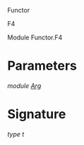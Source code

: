 Functor

F4

Module Functor.F4

# Parameters

<a id="argument-1-Arg"></a>

###### module [Arg](Functor.F4.argument-1-Arg.md)

# Signature

<a id="type-t"></a>

###### type t